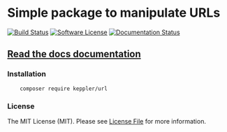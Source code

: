 # Simple package to manipulate URLs

[![Build Status](https://travis-ci.org/KepplerPl/url.svg?branch=master)](https://travis-ci.org/KepplerPl/url)
[![Software License](https://img.shields.io/badge/license-MIT-brightgreen.svg?style=flat-square)](LICENSE.md)
[![Documentation Status](https://readthedocs.org/projects/kepplerpl-scheme/badge/?version=latest)](https://kepplerpl-scheme.readthedocs.io/en/latest/?badge=latest)

## [Read the docs documentation](https://kepplerpl-scheme.readthedocs.io/en/latest/)

### Installation

```
    composer require keppler/url
```

### License

The MIT License (MIT). Please see [License File](LICENSE.md) for more information.